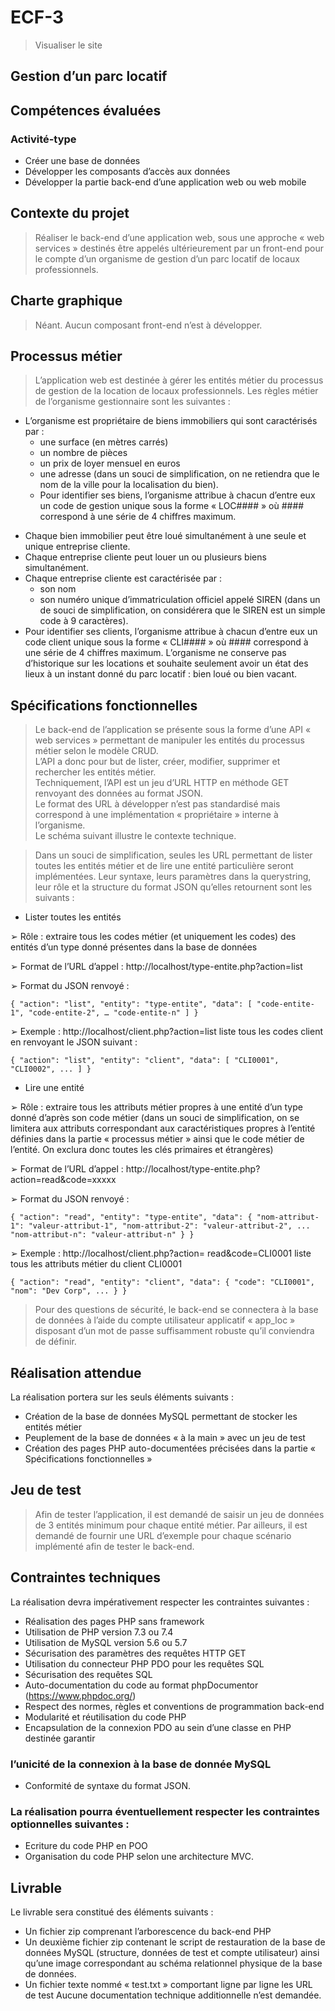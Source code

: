 # ECF-3

> Visualiser le site

## Gestion d’un parc locatif

## Compétences évaluées

### Activité-type

- Créer une base de données
- Développer les composants d’accès aux données
- Développer la partie back-end d’une application web ou web mobile

## Contexte du projet

> Réaliser le back-end d’une application web, sous une approche « web services » destinés
> être appelés ultérieurement par un front-end pour le compte d’un organisme de gestion
> d’un parc locatif de locaux professionnels.

## Charte graphique

> Néant. Aucun composant front-end n’est à développer.

## Processus métier

> L’application web est destinée à gérer les entités métier du processus de gestion de la
> location de locaux professionnels. Les règles métier de l’organisme gestionnaire sont les
> suivantes :

- L’organisme est propriétaire de biens immobiliers qui sont caractérisés par :
  - une surface (en mètres carrés)
  - un nombre de pièces
  - un prix de loyer mensuel en euros
  - une adresse (dans un souci de simplification, on ne retiendra que le nom de la
    ville pour la localisation du bien).
  - Pour identifier ses biens, l’organisme attribue à chacun d’entre eux un code de
    gestion unique sous la forme « LOC#### » où #### correspond à une série de 4
    chiffres maximum.

* Chaque bien immobilier peut être loué simultanément à une seule et unique
  entreprise cliente.
* Chaque entreprise cliente peut louer un ou plusieurs biens simultanément.
* Chaque entreprise cliente est caractérisée par :
  - son nom
  - son numéro unique d’immatriculation officiel appelé SIREN (dans un de souci de
    simplification, on considérera que le SIREN est un simple code à 9 caractères).
* Pour identifier ses clients, l’organisme attribue à chacun d’entre eux un code client
  unique sous la forme « CLI#### » où #### correspond à une série de 4 chiffres
  maximum.
  L’organisme ne conserve pas d’historique sur les locations et souhaite seulement avoir un
  état des lieux à un instant donné du parc locatif : bien loué ou bien vacant.

## Spécifications fonctionnelles

> Le back-end de l’application se présente sous la forme d’une API « web services » permettant de manipuler les entités du processus métier selon le modèle CRUD.  
> L’API a donc pour but de lister, créer, modifier, supprimer et rechercher les entités métier.  
> Techniquement, l’API est un jeu d’URL HTTP en méthode GET renvoyant des données au
> format JSON.  
> Le format des URL à développer n’est pas standardisé mais correspond à une implémentation « propriétaire » interne à l’organisme.  
> Le schéma suivant illustre le
> contexte technique.

> Dans un souci de simplification, seules les URL permettant de lister toutes les entités métier et de lire une entité particulière seront implémentées. Leur syntaxe, leurs paramètres dans la querystring, leur rôle et la structure du format JSON qu’elles retournent sont les suivants :

- Lister toutes les entités

➢ Rôle : extraire tous les codes métier (et uniquement les codes) des entités d’un type donné présentes dans la base de données

➢ Format de l’URL d’appel : http://localhost/type-entite.php?action=list

➢ Format du JSON renvoyé :

`{ "action": "list", "entity": "type-entite", "data": [ "code-entite-1", "code-entite-2", … "code-entite-n" ] }`

➢ Exemple : http://localhost/client.php?action=list liste tous les codes client en
renvoyant le JSON suivant :

`{ "action": "list", "entity": "client", "data": [ "CLI0001", "CLI0002", ... ] }`

- Lire une entité

➢ Rôle : extraire tous les attributs métier propres à une entité d’un type donné d’après
son code métier (dans un souci de simplification, on se limitera aux attributs
correspondant aux caractéristiques propres à l’entité définies dans la partie
« processus métier » ainsi que le code métier de l’entité. On exclura donc toutes les
clés primaires et étrangères)

➢ Format de l’URL d’appel : http://localhost/type-entite.php?action=read&code=xxxxx

➢ Format du JSON renvoyé :

`{ "action": "read", "entity": "type-entite", "data": { "nom-attribut-1": "valeur-attribut-1", "nom-attribut-2": "valeur-attribut-2", ... "nom-attribut-n": "valeur-attribut-n" } }`

➢ Exemple : http://localhost/client.php?action= read&code=CLI0001 liste tous les
attributs métier du client CLI0001

`{ "action": "read", "entity": "client", "data": { "code": "CLI0001", "nom": "Dev Corp", ... } }`

> Pour des questions de sécurité, le back-end se connectera à la base de données à l’aide du compte utilisateur applicatif « app_loc » disposant d’un mot de passe suffisamment robuste qu’il conviendra de définir.

## Réalisation attendue

La réalisation portera sur les seuls éléments suivants :

- Création de la base de données MySQL permettant de stocker les entités métier
- Peuplement de la base de données « à la main » avec un jeu de test
- Création des pages PHP auto-documentées précisées dans la partie
  « Spécifications fonctionnelles »

## Jeu de test

> Afin de tester l’application, il est demandé de saisir un jeu de données de 3 entités minimum pour chaque entité métier.
> Par ailleurs, il est demandé de fournir une URL d’exemple pour chaque scénario implémenté afin de tester le back-end.

## Contraintes techniques

La réalisation devra impérativement respecter les contraintes suivantes :

- Réalisation des pages PHP sans framework
- Utilisation de PHP version 7.3 ou 7.4
- Utilisation de MySQL version 5.6 ou 5.7
- Sécurisation des paramètres des requêtes HTTP GET
- Utilisation du connecteur PHP PDO pour les requêtes SQL
- Sécurisation des requêtes SQL
- Auto-documentation du code au format phpDocumentor (https://www.phpdoc.org/)
- Respect des normes, règles et conventions de programmation back-end
- Modularité et réutilisation du code PHP
- Encapsulation de la connexion PDO au sein d’une classe en PHP destinée garantir

### l’unicité de la connexion à la base de donnée MySQL

- Conformité de syntaxe du format JSON.

### La réalisation pourra éventuellement respecter les contraintes optionnelles suivantes :

- Ecriture du code PHP en POO
- Organisation du code PHP selon une architecture MVC.

## Livrable

Le livrable sera constitué des éléments suivants :

- Un fichier zip comprenant l’arborescence du back-end PHP
- Un deuxième fichier zip contenant le script de restauration de la base de données
  MySQL (structure, données de test et compte utilisateur) ainsi qu’une image
  correspondant au schéma relationnel physique de la base de données.
- Un fichier texte nommé « test.txt » comportant ligne par ligne les URL de test
  Aucune documentation technique additionnelle n’est demandée.
